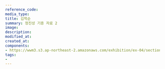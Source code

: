 ```yaml
---
reference_code:
media_type:
title: 김학순
summary: 정진성 기증 자료 2
image:
description:
modified_at:
created_at:
components:
- https://wwm3.s3.ap-northeast-2.amazonaws.com/exhibition/ex-04/section-03/정진성/정진성+기증2.JPG
tags:
-
---
```

